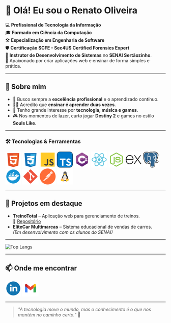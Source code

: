 # 👋 Olá! Eu sou o Renato Oliveira

💻 **Profissional de Tecnologia da Informação**  
🎓 **Formado em Ciência da Computação**  
🛠️ **Especialização em Engenharia de Software**  
🛡️ **Certificação SCFE - Sec4US Certified Forensics Expert**  
💼 **Instrutor de Desenvolvimento de Sistemas** no **SENAI Sertãozinho**.  
🚀 Apaixonado por criar aplicações web e ensinar de forma simples e prática.

---

## 🌟 Sobre mim
- 🎯 Busco sempre a **excelência profissional** e o aprendizado contínuo.
- 👨‍🏫 Acredito que **ensinar é aprender duas vezes**.
- 🔭 Tenho grande interesse por **tecnologia, música e games**.
- 🎮 Nos momentos de lazer, curto jogar **Destiny 2** e games no estilo **Souls Like**.

---

### 🛠️ Tecnologias & Ferramentas
<img src="./assets/badges/html-5-svgrepo-com.svg" alt="HTML5" width="50" />
<img src="./assets/badges/css-3-svgrepo-com.svg" alt="CSS3" width="50" />
<img src="./assets/badges/js-svgrepo-com.svg" alt="JavaScript" width="50" />
<img src="./assets/badges/typescript-svgrepo-com.svg" alt="TypeScript" width="50" />
<img src="./assets/badges/csharp-svgrepo-com.svg" alt="C#" width="50" />
<img src="./assets/badges/react-svgrepo-com.svg" alt="React" width="50" />
<img src="./assets/badges/node-js-svgrepo-com.svg" alt="Node.js" width="50" />
<img src="./assets/badges/Express.svg" alt="Express" width="50" />
<img src="./assets/badges/postgresql-logo-svgrepo-com.svg" alt="PostgreSQL" width="50" />
<img src="./assets/badges/docker-svgrepo-com.svg" alt="Docker" width="50" />
<img src="./assets/badges/git-svgrepo-com.svg" alt="Git" width="50" />
<img src="./assets/badges/postman-icon-svgrepo-com.svg" alt="Postman" width="50" />
<img src="./assets/badges/linux-svgrepo-com.svg" alt="Linux" width="50" />
<!-- ![HTML5](https://img.shields.io/badge/-HTML5-E34F26?logo=html5&logoColor=white&style=for-the-badge)
![CSS3](https://img.shields.io/badge/-CSS3-1572B6?logo=css3&logoColor=white&style=for-the-badge)
![JavaScript](https://img.shields.io/badge/-JavaScript-F7DF1E?logo=javascript&logoColor=black&style=for-the-badge)
![TypeScript](https://img.shields.io/badge/-TypeScript-3178C6?logo=typescript&logoColor=white&style=for-the-badge)
![C#](https://img.shields.io/badge/-C%23-239120?logo=c-sharp&logoColor=white&style=for-the-badge)
![React](https://img.shields.io/badge/-React-61DAFB?logo=react&logoColor=black&style=for-the-badge)
![React Native](https://img.shields.io/badge/-React%20Native-61DAFB?logo=react&logoColor=black&style=for-the-badge)
![Vite](https://img.shields.io/badge/-Vite-646CFF?logo=vite&logoColor=white&style=for-the-badge)
![Node.js](https://img.shields.io/badge/-Node.js-339933?logo=node.js&logoColor=white&style=for-the-badge)
![Express](https://img.shields.io/badge/-Express-000000?logo=express&logoColor=white&style=for-the-badge)
![PostgreSQL](https://img.shields.io/badge/-PostgreSQL-4169E1?logo=postgresql&logoColor=white&style=for-the-badge)
![Docker](https://img.shields.io/badge/-Docker-2496ED?logo=docker&logoColor=white&style=for-the-badge)
![Git](https://img.shields.io/badge/-Git-F05032?logo=git&logoColor=white&style=for-the-badge)
![Postman](https://img.shields.io/badge/-Postman-FF6C37?logo=postman&logoColor=white&style=for-the-badge)
![Jest](https://img.shields.io/badge/-Jest-C21325?logo=jest&logoColor=white&style=for-the-badge)
![Linux](https://img.shields.io/badge/-Linux-FCC624?logo=linux&logoColor=black&style=for-the-badge) -->

---

## 📌 Projetos em destaque
- **TreinoTotal** – Aplicação web para gerenciamento de treinos.  
  🔗 [Repositório](https://github.com/profRenatoOliveira1/TreinoTotal)  
- **EliteCar Multimarcas** – Sistema educacional de vendas de carros.  
  *(Em desenvolvimento com os alunos do SENAI)*

---

![Top Langs](https://github-readme-stats.vercel.app/api/top-langs/?username=profRenatoOliveira1&layout=compact&theme=radical)

---

## 📫 Onde me encontrar
[<img src="./assets/badges/linkedin-1-svgrepo-com.svg" alt="LinkedIn" width="50" />](https://www.linkedin.com/in/renato-luis-de-oliveira-502832b7/)
[<img src="./assets/badges/gmail-svgrepo-com.svg" alt="GitHub" width="50" />](https://github.com/profRenatoOliveira1)
<!-- [<img src="https://cdn.jsdelivr.net/gh/devicons/devicon/icons/linkedin/linkedin-original.svg" width="40"/>](https://www.linkedin.com/in/renato-luis-de-oliveira-502832b7/)<a href="mailto:prof.renato.oliveira2023@gmail.com">
<img src="https://img.shields.io/badge/Gmail-D14836?style=for-the-badge&logo=gmail&logoColor=white"/>
</a> -->
<!-- - [LinkedIn]([https://www.linkedin.com/in/seu-linkedin](https://www.linkedin.com/in/renato-luis-de-oliveira-502832b7/)) -->
<!-- - [GitHub](https://github.com/profRenatoOliveira1)
- E-mail: **prof.renato.oliveira2023@gmail.com** -->

---

> _"A tecnologia move o mundo, mas o conhecimento é o que nos mantém no caminho certo."_ 🚀

<!--
**profRenatoOliveira1/profRenatoOliveira1** is a ✨ _special_ ✨ repository because its `README.md` (this file) appears on your GitHub profile.

Here are some ideas to get you started:

- 🔭 I’m currently working on ...
- 🌱 I’m currently learning ...
- 👯 I’m looking to collaborate on ...
- 🤔 I’m looking for help with ...
- 💬 Ask me about ...
- 📫 How to reach me: ...
- 😄 Pronouns: ...
- ⚡ Fun fact: ...
-->
